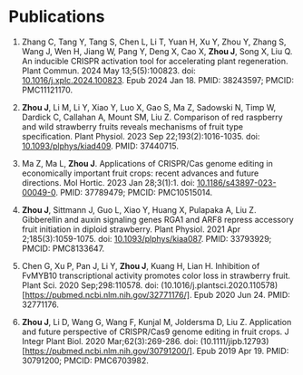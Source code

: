 # Publications

1. Zhang C, Tang Y, Tang S, Chen L, Li T, Yuan H, Xu Y, Zhou Y, Zhang S, Wang J, Wen H, Jiang W, Pang Y, Deng X, Cao X, **Zhou J**, Song X, Liu Q. An inducible CRISPR activation tool for accelerating plant regeneration. Plant Commun. 2024 May 13;5(5):100823. doi: [10.1016/j.xplc.2024.100823](https://pubmed.ncbi.nlm.nih.gov/38243597/). Epub 2024 Jan 18. PMID: 38243597; PMCID: PMC11121170. 

2. **Zhou J**, Li M, Li Y, Xiao Y, Luo X, Gao S, Ma Z, Sadowski N, Timp W, Dardick C, Callahan A, Mount SM, Liu Z. Comparison of red raspberry and wild strawberry fruits reveals mechanisms of fruit type specification. Plant Physiol. 2023 Sep 22;193(2):1016-1035. doi: [10.1093/plphys/kiad409](https://pubmed.ncbi.nlm.nih.gov/37440715/). PMID: 37440715.

3. Ma Z, Ma L, **Zhou J**. Applications of CRISPR/Cas genome editing in economically important fruit crops: recent advances and future directions. Mol Hortic. 2023 Jan 28;3(1):1. doi: [10.1186/s43897-023-00049-0](https://pubmed.ncbi.nlm.nih.gov/37789479/). PMID: 37789479; PMCID: PMC10515014.

4. **Zhou J**, Sittmann J, Guo L, Xiao Y, Huang X, Pulapaka A, Liu Z. Gibberellin and auxin signaling genes RGA1 and ARF8 repress accessory fruit initiation in diploid strawberry. Plant Physiol. 2021 Apr 2;185(3):1059-1075. doi: [10.1093/plphys/kiaa087](https://pubmed.ncbi.nlm.nih.gov/33793929/). PMID: 33793929; PMCID: PMC8133647.

5. Chen G, Xu P, Pan J, Li Y, **Zhou J**, Kuang H, Lian H. Inhibition of FvMYB10 transcriptional activity promotes color loss in strawberry fruit. Plant Sci. 2020 Sep;298:110578. doi: (10.1016/j.plantsci.2020.110578)[https://pubmed.ncbi.nlm.nih.gov/32771176/]. Epub 2020 Jun 24. PMID: 32771176.

6. **Zhou J**, Li D, Wang G, Wang F, Kunjal M, Joldersma D, Liu Z. Application and future perspective of CRISPR/Cas9 genome editing in fruit crops. J Integr Plant Biol. 2020 Mar;62(3):269-286. doi: (10.1111/jipb.12793)[https://pubmed.ncbi.nlm.nih.gov/30791200/]. Epub 2019 Apr 19. PMID: 30791200; PMCID: PMC6703982.